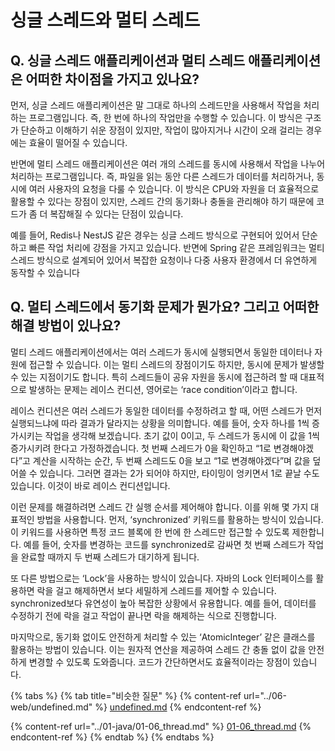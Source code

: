 # 싱글 스레드와 멀티 스레드

## Q. 싱글 스레드 애플리케이션과 멀티 스레드 애플리케이션은 어떠한 차이점을 가지고 있나요?

먼저, 싱글 스레드 애플리케이션은 말 그대로 하나의 스레드만을 사용해서 작업을 처리하는 프로그램입니다. 즉, 한 번에 하나의 작업만을 수행할 수 있습니다. 이 방식은 구조가 단순하고 이해하기 쉬운 장점이 있지만, 작업이 많아지거나 시간이 오래 걸리는 경우에는 효율이 떨어질 수 있습니다.

반면에 멀티 스레드 애플리케이션은 여러 개의 스레드를 동시에 사용해서 작업을 나누어 처리하는 프로그램입니다. 즉, 파일을 읽는 동안 다른 스레드가 데이터를 처리하거나, 동시에 여러 사용자의 요청을 다룰 수 있습니다. 이 방식은 CPU와 자원을 더 효율적으로 활용할 수 있다는 장점이 있지만, 스레드 간의 동기화나 충돌을 관리해야 하기 때문에 코드가 좀 더 복잡해질 수 있다는 단점이 있습니다.

예를 들어, Redis나 NestJS 같은 경우는 싱글 스레드 방식으로 구현되어 있어서 단순하고 빠른 작업 처리에 강점을 가지고 있습니다. 반면에 Spring 같은 프레임워크는 멀티 스레드 방식으로 설계되어 있어서 복잡한 요청이나 다중 사용자 환경에서 더 유연하게 동작할 수 있습니다



## Q. 멀티 스레드에서 동기화 문제가 뭔가요? 그리고 어떠한 해결 방법이 있나요?

멀티 스레드 애플리케이션에서는 여러 스레드가 동시에 실행되면서 동일한 데이터나 자원에 접근할 수 있습니다. 이는 멀티 스레드의 장점이기도 하지만, 동시에 문제가 발생할 수 있는 지점이기도 합니다. 특히 스레드들이 공유 자원을 동시에 접근하려 할 때 대표적으로 발생하는 문제는 레이스 컨디션, 영어로는 ‘race condition’이라고 합니다.

레이스 컨디션은 여러 스레드가 동일한 데이터를 수정하려고 할 때, 어떤 스레드가 먼저 실행되느냐에 따라 결과가 달라지는 상황을 의미합니다. 예를 들어, 숫자 하나를 1씩 증가시키는 작업을 생각해 보겠습니다. 초기 값이 0이고, 두 스레드가 동시에 이 값을 1씩 증가시키려 한다고 가정하겠습니다. 첫 번째 스레드가 0을 확인하고 “1로 변경해야겠다”고 계산을 시작하는 순간, 두 번째 스레드도 0을 보고 “1로 변경해야겠다”며 값을 덮어쓸 수 있습니다. 그러면 결과는 2가 되어야 하지만, 타이밍이 엉키면서 1로 끝날 수도 있습니다. 이것이 바로 레이스 컨디션입니다.

이런 문제를 해결하려면 스레드 간 실행 순서를 제어해야 합니다. 이를 위해 몇 가지 대표적인 방법을 사용합니다. 먼저, ‘synchronized’ 키워드를 활용하는 방식이 있습니다. 이 키워드를 사용하면 특정 코드 블록에 한 번에 한 스레드만 접근할 수 있도록 제한합니다. 예를 들어, 숫자를 변경하는 코드를 synchronized로 감싸면 첫 번째 스레드가 작업을 완료할 때까지 두 번째 스레드가 대기하게 됩니다.

또 다른 방법으로는 ‘Lock’을 사용하는 방식이 있습니다. 자바의 Lock 인터페이스를 활용하면 락을 걸고 해제하면서 보다 세밀하게 스레드를 제어할 수 있습니다. synchronized보다 유연성이 높아 복잡한 상황에서 유용합니다. 예를 들어, 데이터를 수정하기 전에 락을 걸고 작업이 끝나면 락을 해제하는 식으로 진행합니다.

마지막으로, 동기화 없이도 안전하게 처리할 수 있는 ‘AtomicInteger’ 같은 클래스를 활용하는 방법이 있습니다. 이는 원자적 연산을 제공하여 스레드 간 충돌 없이 값을 안전하게 변경할 수 있도록 도와줍니다. 코드가 간단하면서도 효율적이라는 장점이 있습니다.

{% tabs %}
{% tab title="비슷한 질문" %}
{% content-ref url="../06-web/undefined.md" %}
[undefined.md](../06-web/undefined.md)
{% endcontent-ref %}

{% content-ref url="../01-java/01-06_thread.md" %}
[01-06\_thread.md](../01-java/01-06_thread.md)
{% endcontent-ref %}
{% endtab %}
{% endtabs %}



